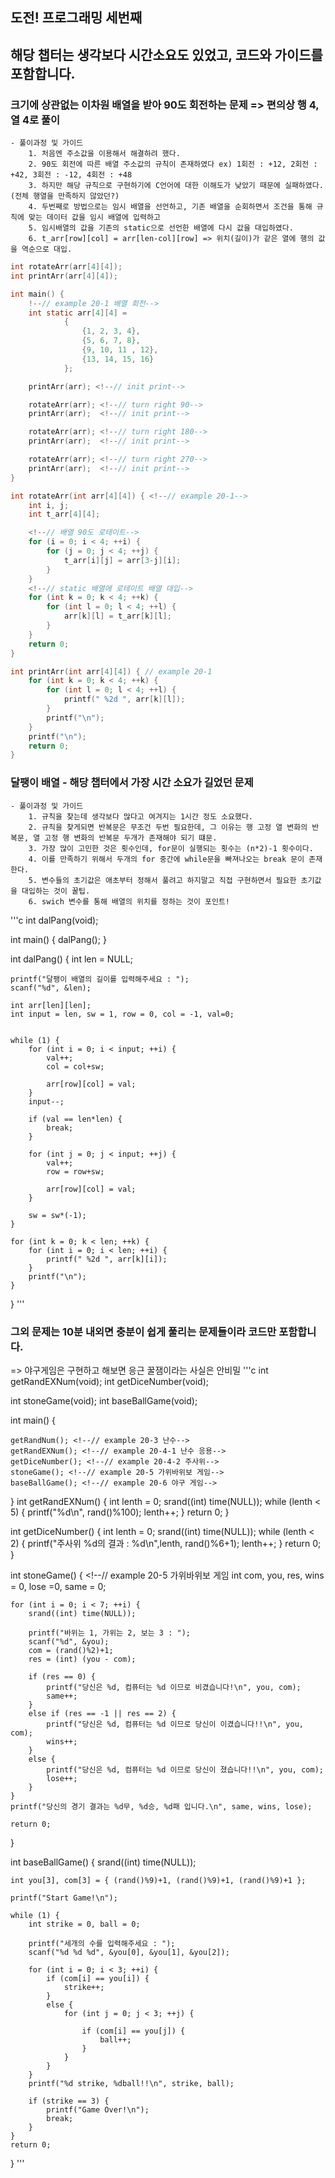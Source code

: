 <meta charset="utf-8">

## 도전! 프로그래밍 세번째

## 해당 챕터는 생각보다 시간소요도 있었고, 코드와 가이드를 포함합니다.

### 크기에 상관없는 이차원 배열을 받아 90도 회전하는 문제 => 편의상 행 4, 열 4로 풀이
    - 풀이과정 및 가이드
        1. 처음엔 주소값을 이용해서 해결하려 했다.
        2. 90도 회전에 따른 배열 주소값의 규칙이 존재하였다 ex) 1회전 : +12, 2회전 : +42, 3회전 : -12, 4회전 : +48
        3. 하지만 해당 규칙으로 구현하기에 C언어에 대한 이해도가 낮았기 때문에 실패하였다.(전체 행열을 만족하지 않았던?)
        4. 두번째로 방법으로는 임시 배열을 선언하고, 기존 배열을 순회하면서 조건을 통해 규칙에 맞는 데이터 값을 임시 배열에 입력하고
        5. 임시배열의 값을 기존의 static으로 선언한 배열에 다시 값을 대입하였다.
        6. t_arr[row][col] = arr[len-col][row] => 위치(길이)가 같은 열에 행의 값을 역순으로 대입.
```c
int rotateArr(arr[4][4]);
int printArr(arr[4][4]);

int main() {
    !--// example 20-1 배열 회전-->
    int static arr[4][4] =
            {
                {1, 2, 3, 4},
                {5, 6, 7, 8},
                {9, 10, 11 , 12},
                {13, 14, 15, 16}
            };

    printArr(arr); <!--// init print-->

    rotateArr(arr); <!--// turn right 90-->
    printArr(arr);  <!--// init print-->

    rotateArr(arr); <!--// turn right 180-->
    printArr(arr);  <!--// init print-->

    rotateArr(arr); <!--// turn right 270-->
    printArr(arr);  <!--// init print-->
}

int rotateArr(int arr[4][4]) { <!--// example 20-1-->
    int i, j;
    int t_arr[4][4];

    <!--// 배열 90도 로테이트-->
    for (i = 0; i < 4; ++i) {
        for (j = 0; j < 4; ++j) {
            t_arr[i][j] = arr[3-j][i];
        }
    }
    <!--// static 배열에 로테이트 배열 대입-->
    for (int k = 0; k < 4; ++k) {
        for (int l = 0; l < 4; ++l) {
            arr[k][l] = t_arr[k][l];
        }
    }
    return 0;
}

int printArr(int arr[4][4]) { // example 20-1
    for (int k = 0; k < 4; ++k) {
        for (int l = 0; l < 4; ++l) {
            printf(" %2d ", arr[k][l]);
        }
        printf("\n");
    }
    printf("\n");
    return 0;
}
```

### 달팽이 배열 - 해당 챕터에서 가장 시간 소요가 길었던 문제
    - 풀이과정 및 가이드
        1. 규칙을 찾는데 생각보다 많다고 여겨지는 1시간 정도 소요했다.
        2. 규칙을 찾게되면 반복문은 무조건 두번 필요한데, 그 이유는 행 고정 열 변화의 반복문, 열 고정 행 변화의 반복문 두개가 존재해야 되기 떄문.
        3. 가장 많이 고민한 것은 횟수인데, for문이 실행되는 횟수는 (n*2)-1 횟수이다.
        4. 이를 만족하기 위해서 두개의 for 중간에 while문을 빠져나오는 break 문이 존재한다.
        5. 변수들의 초기값은 애초부터 정해서 풀려고 하지말고 직접 구현하면서 필요한 초기값을 대입하는 것이 꿀팁.
        6. swich 변수를 통해 배열의 위치를 정하는 것이 포인트!
'''c
int dalPang(void);

int main() {
    <!--// example 20-2 달팽이 배열-->
    dalPang();
}

int dalPang() {
    int len = NULL;

    printf("달팽이 배열의 길이를 입력해주세요 : ");
    scanf("%d", &len);

    int arr[len][len];
    int input = len, sw = 1, row = 0, col = -1, val=0;


    while (1) {
        for (int i = 0; i < input; ++i) {
            val++;
            col = col+sw;
<!--//            printf("row:%d, col:%d\n", row, col);-->
            arr[row][col] = val;
        }
        input--;

        if (val == len*len) {
            break;
        }

        for (int j = 0; j < input; ++j) {
            val++;
            row = row+sw;
<!--//            printf("row:%d, col:%d\n", row, col);-->
            arr[row][col] = val;
        }

        sw = sw*(-1);
    }

    for (int k = 0; k < len; ++k) {
        for (int i = 0; i < len; ++i) {
            printf(" %2d ", arr[k][i]);
        }
        printf("\n");
    }
}
'''

### 그외 문제는 10분 내외면 충분이 쉽게 풀리는 문제들이라 코드만 포함합니다.
=> 야구게임은 구현하고 해보면 응근 꿀잼이라는 사실은 안비밀
'''c
int getRandEXNum(void);
int getDiceNumber(void);

int stoneGame(void);
int baseBallGame(void);

int main()
{

    getRandNum(); <!--// example 20-3 난수-->
    getRandEXNum(); <!--// example 20-4-1 난수 응용-->
    getDiceNumber(); <!--// example 20-4-2 주사위-->
    stoneGame(); <!--// example 20-5 가위바위보 게임-->
    baseBallGame(); <!--// example 20-6 야구 게임-->

}
int getRandEXNum() { <!--// example 20-4 난수씨앗-->
    int lenth = 0;
    srand((int) time(NULL));
    while (lenth < 5) {
        printf("%d\n", rand()%100);
        lenth++;
    }
    return 0;
}

int getDiceNumber() { <!--// example 20-5 주사위-->
    int lenth = 0;
    srand((int) time(NULL));
    while (lenth < 2) {
        printf("주사위 %d의 결과 : %d\n",lenth, rand()%6+1);
        lenth++;
    }
    return 0;
}

int stoneGame() { <!--// example 20-5 가위바위보 게임
    int com, you, res, wins = 0, lose =0, same = 0;

    for (int i = 0; i < 7; ++i) {
        srand((int) time(NULL));

        printf("바위는 1, 가위는 2, 보는 3 : ");
        scanf("%d", &you);
        com = (rand()%2)+1;
        res = (int) (you - com);

        if (res == 0) {
            printf("당신은 %d, 컴퓨터는 %d 이므로 비겼습니다!\n", you, com);
            same++;
        }
        else if (res == -1 || res == 2) {
            printf("당신은 %d, 컴퓨터는 %d 이므로 당신이 이겼습니다!!\n", you, com);
            wins++;
        }
        else {
            printf("당신은 %d, 컴퓨터는 %d 이므로 당신이 졌습니다!!\n", you, com);
            lose++;
        }
    }
    printf("당신의 경기 결과는 %d무, %d승, %d패 입니다.\n", same, wins, lose);

    return 0;
}

int baseBallGame() { <!--// example 20-6 base ball-->
    srand((int) time(NULL));

    int you[3], com[3] = { (rand()%9)+1, (rand()%9)+1, (rand()%9)+1 };

    printf("Start Game!\n");

    while (1) {
        int strike = 0, ball = 0;

        printf("세개의 수를 입력해주세요 : ");
        scanf("%d %d %d", &you[0], &you[1], &you[2]);

        for (int i = 0; i < 3; ++i) {
            if (com[i] == you[i]) {
                strike++;
            }
            else {
                for (int j = 0; j < 3; ++j) {
<!--//                    printf("com : %d, you :  %d\n", com[i], you[j]); -->
                    if (com[i] == you[j]) {
                        ball++;
                    }
                }
            }
        }
        printf("%d strike, %dball!!\n", strike, ball);

        if (strike == 3) {
            printf("Game Over!\n");
            break;
        }
    }
    return 0;
}
'''